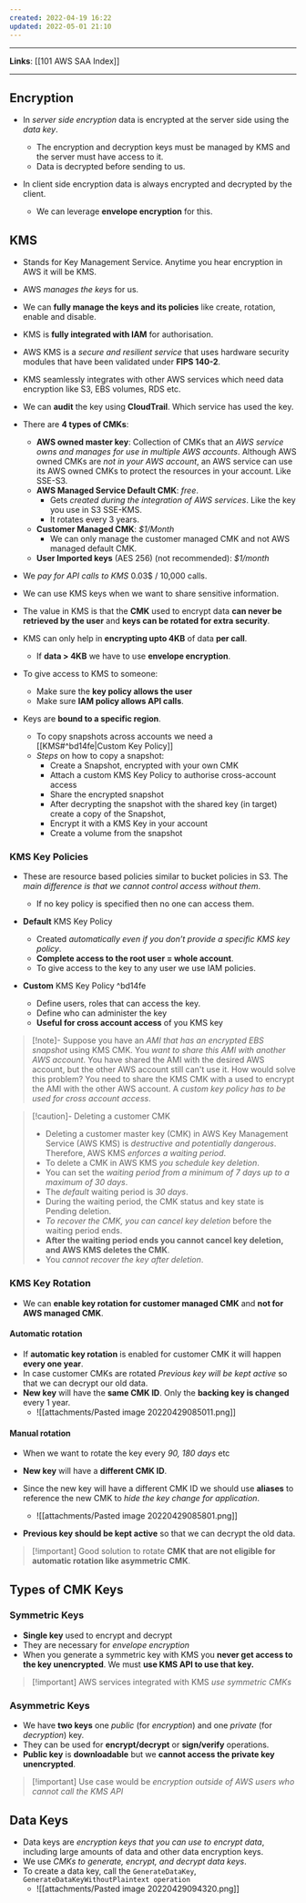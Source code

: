 ```yaml
---
created: 2022-04-19 16:22
updated: 2022-05-01 21:10
---
```

---
**Links**: [[101 AWS SAA Index]]

---
## Encryption
- In *server side encryption* data is encrypted at the server side using the *data key*.
	- The encryption and decryption keys must be managed by KMS and the server must have access to it.
	- Data is decrypted before sending to us.

- In client side encryption data is always encrypted and decrypted by the client.
	- We can leverage **envelope encryption** for this.

## KMS
- Stands for Key Management Service. Anytime you hear encryption in AWS it will be KMS.
- AWS *manages the keys* for us.
- We can **fully manage the keys and its policies** like create, rotation, enable and disable.
- KMS is **fully integrated with IAM** for authorisation.
- AWS KMS is a *secure and resilient service* that uses hardware security modules that have been validated under **FIPS 140-2**.
- KMS seamlessly integrates with other AWS services which need data encryption like S3, EBS volumes, RDS etc.
- We can **audit** the key using **CloudTrail**. Which service has used the key.

- There are **4 types of CMKs**:
	- **AWS owned master key**: Collection of CMKs that an *AWS service owns and manages for use in multiple AWS accounts*. Although AWS owned CMKs are *not in your AWS account*, an AWS service can use its AWS owned CMKs to protect the resources in your account. Like SSE-S3.
	- **AWS Managed Service Default CMK**: *free*. 
		- Gets *created during the integration of AWS services*. Like the key you use in S3 SSE-KMS.
		- It rotates every 3 years.
	- **Customer Managed CMK**: *$1/Month*
		- We can only manage the customer managed CMK and not AWS managed default CMK.
	- **User Imported keys** (AES 256) (not recommended): *$1/month*

- We *pay for API calls to KMS* 0.03$ / 10,000 calls.
- We can use KMS keys when we want to share sensitive information.
- The value in KMS is that the **CMK** used to encrypt data **can never be retrieved by the user** and **keys can be rotated for extra security**.
- KMS can only help in **encrypting upto 4KB** of data **per call**.
	- If **data > 4KB** we have to use **envelope encryption**.
    
- To give access to KMS to someone:
    - Make sure the **key policy allows the user**
    - Make sure **IAM policy allows API calls**.

- Keys are **bound to a specific region**.
	- To copy snapshots across accounts we need a [[KMS#^bd14fe|Custom Key Policy]]
	- *Steps* on how to copy a snapshot:
		- Create a Snapshot, encrypted with your own CMK
		- Attach a custom KMS Key Policy to authorise cross-account access
		- Share the encrypted snapshot
		- After decrypting the snapshot with the shared key (in target) create a copy of the Snapshot, 
		- Encrypt it with a KMS Key in your account
		- Create a volume from the snapshot

### KMS Key Policies
- These are resource based policies similar to bucket policies in S3. The *main difference is that we cannot control access without them*. 
	- If no key policy is specified then no one can access them.

- **Default** KMS Key Policy
    - Created *automatically even if you don’t provide a specific KMS key policy*.
    - **Complete access to the root user = whole account**.
    - To give access to the key to any user we use IAM policies.

- **Custom** KMS Key Policy ^bd14fe
    - Define users, roles that can access the key.
    - Define who can administer the key
    - **Useful for cross account access** of you KMS key

> [!note]- Suppose you have an *AMI that has an encrypted EBS snapshot* using KMS CMK. You *want to share this AMI with another AWS account*. You have shared the AMI with the desired AWS account, but the other AWS account still can't use it. How would solve this problem?
> You need to share the KMS CMK with a used to encrypt the AMI with the other AWS account. A *custom key policy has to be used for cross account access*.

> [!caution]- Deleting a customer CMK
> - Deleting a customer master key (CMK) in AWS Key Management Service (AWS KMS) is *destructive and potentially dangerous*. Therefore, AWS KMS *enforces a waiting period*. 
> - To delete a CMK in AWS KMS *you schedule key deletion*. 
> - You can set the *waiting period from a minimum of 7 days up to a maximum of 30 days*. 
> - The *default* waiting period is *30 days*. 
> - During the waiting period, the CMK status and key state is Pending deletion. 
> - *To recover the CMK, you can cancel key deletion* before the waiting period ends. 
> - **After the waiting period ends you cannot cancel key deletion, and AWS KMS deletes the CMK**.
> - You *cannot recover the key after deletion*.

### KMS Key Rotation
- We can **enable key rotation for customer managed CMK** and **not for AWS managed CMK**.

#### Automatic rotation
- If **automatic key rotation** is enabled for customer CMK it will happen **every one year**. 
- In case customer CMKs are rotated *Previous key will be kept active* so that we can decrypt our old data.
- **New key** will have the **same CMK ID**. Only the **backing key is changed** every 1 year.
	- ![[attachments/Pasted image 20220429085011.png]]

#### Manual rotation
- When we want to rotate the key every *90, 180 days* etc
- **New key** will have a **different CMK ID**.
- Since the new key will have a different CMK ID we should use **aliases** to reference the new CMK to *hide the key change for application*.
	- ![[attachments/Pasted image 20220429085801.png]]

- **Previous key should be kept active** so that we can decrypt the old data.

> [!important] Good solution to rotate **CMK that are not eligible for automatic rotation like asymmetric CMK**.

## Types of CMK Keys
### Symmetric Keys
- **Single key** used to encrypt and decrypt
- They are necessary for *envelope encryption*
- When you generate a symmetric key with KMS you **never get access to the key unencrypted**. We must **use KMS API to use that key.**

> [!important] AWS services integrated with KMS *use symmetric CMKs*

### Asymmetric Keys
- We have **two keys** one *public* (for *encryption*) and one *private* (for *decryption*) key.
- They can be used for **encrypt/decrypt** or **sign/verify** operations.
- **Public key** is **downloadable** but we **cannot access the private key unencrypted**.

> [!important] Use case would be *encryption outside of AWS users who cannot call the KMS API*

## Data Keys
- Data keys are *encryption keys that you can use to encrypt data*, including large amounts of data and other data encryption keys.
- We use *CMKs to generate, encrypt, and decrypt data keys*.
- To create a data key, call the `GenerateDataKey`, `GenerateDataKeyWithoutPlaintext operation`
	- ![[attachments/Pasted image 20220429094320.png]]

